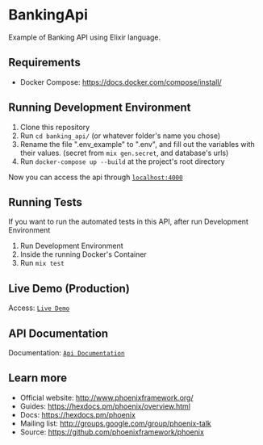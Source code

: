 # BankingApi

Example of Banking API using Elixir language.

## Requirements

- Docker Compose: https://docs.docker.com/compose/install/

## Running Development Environment

1. Clone this repository
2. Run `cd banking_api/` (or whatever folder's name you chose)
3. Rename the file ".env_example" to ".env", and fill out the variables with their values. (secret from `mix gen.secret`, and database's urls)
3. Run `docker-compose up --build` at the project's root directory

Now you can access the api through [`localhost:4000`](http://localhost:4000)

## Running Tests

If you want to run the automated tests in this API, after run Development Environment

1. Run Development Environment
2. Inside the running Docker's Container
3. Run `mix test`

## Live Demo (Production)

Access: [`Live Demo`](https://banking-api-elixir.herokuapp.com/api)

## API Documentation

Documentation: [`Api Documentation`](https://banking-api-elixir.herokuapp.com/doc)

## Learn more

- Official website: http://www.phoenixframework.org/
- Guides: https://hexdocs.pm/phoenix/overview.html
- Docs: https://hexdocs.pm/phoenix
- Mailing list: http://groups.google.com/group/phoenix-talk
- Source: https://github.com/phoenixframework/phoenix
